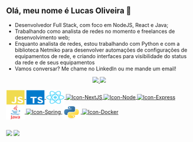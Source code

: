 ## Olá, meu nome é Lucas Oliveira 👋

- Desenvolvedor Full Stack, com foco em NodeJS, React e Java;
- Trabalhando como analista de redes no momento e freelances de desenvolvimento web;
- Enquanto analista de redes, estou trabalhando com Python e com a biblioteca Netmiko para desenvolver automações de configurações de equipamentos de rede, e criando interfaces para visibilidade do status da rede e de seus equipamentos
- Vamos conversar? Me chame no LinkedIn ou me mande um email!

<div align="center">
  <a href="https://github.com/lucasoliveira722">
  <img height="180em" src="https://github-readme-stats.vercel.app/api?username=lucasoliveira722&show_icons=true&theme=tokyonight&include_all_commits=true&count_private=true"/>
  <img height="180em" src="https://github-readme-stats.vercel.app/api/top-langs/?username=lucasoliveira722&layout=compact&langs_count=7&theme=tokyonight"/>
</div>

<div style="display: inline_block"><br>
  <img align="center" alt="Icon-Js" height="40" width="50" src="https://raw.githubusercontent.com/devicons/devicon/master/icons/javascript/javascript-plain.svg">
  <img align="center" alt="Icon-Ts" height="40" width="50" src="https://raw.githubusercontent.com/devicons/devicon/master/icons/typescript/typescript-plain.svg">
  <img align="center" alt="Icon-React" height="40" width="50" src="https://raw.githubusercontent.com/devicons/devicon/master/icons/react/react-original.svg">
  <img align="center" alt="Icon-NextJS" height="40" width="50" src="https://cdn.jsdelivr.net/gh/devicons/devicon@latest/icons/nextjs/nextjs-original-wordmark.svg">
  <img align="center" alt="Icon-Node" height="40" width="50" src="https://cdn.jsdelivr.net/gh/devicons/devicon/icons/nodejs/nodejs-original.svg">
  <img align="center" alt="Icon-Express" height="40" width="50" src="https://cdn.jsdelivr.net/gh/devicons/devicon@latest/icons/express/express-original-wordmark.svg">
  <img align="center" alt="Icon-Java" height="40" width="50" src="https://raw.githubusercontent.com/devicons/devicon/6910f0503efdd315c8f9b858234310c06e04d9c0/icons/java/java-original-wordmark.svg">
  <img align="center" alt="Icon-Spring" height="40" width="50" src="https://cdn.jsdelivr.net/gh/devicons/devicon@latest/icons/spring/spring-original-wordmark.svg">
  <img align="center" alt="Icon-Python" height="40" width="50" src="https://raw.githubusercontent.com/devicons/devicon/master/icons/python/python-original.svg">
  <img align="center" alt="Icon-Docker" height="40" width="50" src="https://cdn.jsdelivr.net/gh/devicons/devicon/icons/docker/docker-original-wordmark.svg">
</div>
  
  ##
  
 <div>
 <a href = "mailto:lucasoliveira226@gmail.com"><img src="https://img.shields.io/badge/Gmail-D14836?style=for-the-badge&logo=gmail&logoColor=white" target="_blank"></a>
   <a href="https://www.linkedin.com/in/lucas-oliveira722/" target="_blank"><img src="https://img.shields.io/badge/-LinkedIn-%230077B5?style=for-the-badge&logo=linkedin&logoColor=white" target="_blank"></a> 
 </div>
